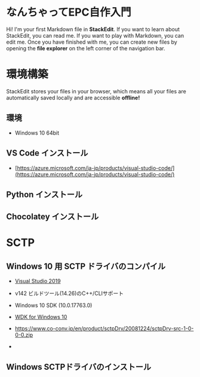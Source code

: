 # なんちゃってEPC自作入門

Hi! I'm your first Markdown file in **StackEdit**. If you want to learn about StackEdit, you can read me. If you want to play with Markdown, you can edit me. Once you have finished with me, you can create new files by opening the **file explorer** on the left corner of the navigation bar.


# 環境構築

StackEdit stores your files in your browser, which means all your files are automatically saved locally and are accessible **offline!**

## 環境

- Windows 10 64bit

## VS Code インストール

- [https://azure.microsoft.com/ja-jp/products/visual-studio-code/](https://azure.microsoft.com/ja-jp/products/visual-studio-code/)

## Python インストール

## Chocolatey インストール

# SCTP

## Windows 10 用 SCTP ドライバのコンパイル


- [Visual Studio 2019]([https://visualstudio.microsoft.com/thank-you-downloading-visual-studio/?sku=Community&rel=16)

- v142 ビルドツール(14.26)のC++/CLIサポート
- Windows 10 SDK (10.0.17763.0)



- [WDK for Windows 10](https://docs.microsoft.com/ja-jp/windows-hardware/drivers/download-the-wdk)

- https://www.co-conv.jp/en/product/sctpDrv/20081224/sctpDrv-src-1-0-0-0.zip
- 
## Windows SCTPドライバのインストール

<!--stackedit_data:
eyJoaXN0b3J5IjpbMjUxODY2NjMsMTE3NjU1NDk1LDE2OTQyNz
QxMTBdfQ==
-->